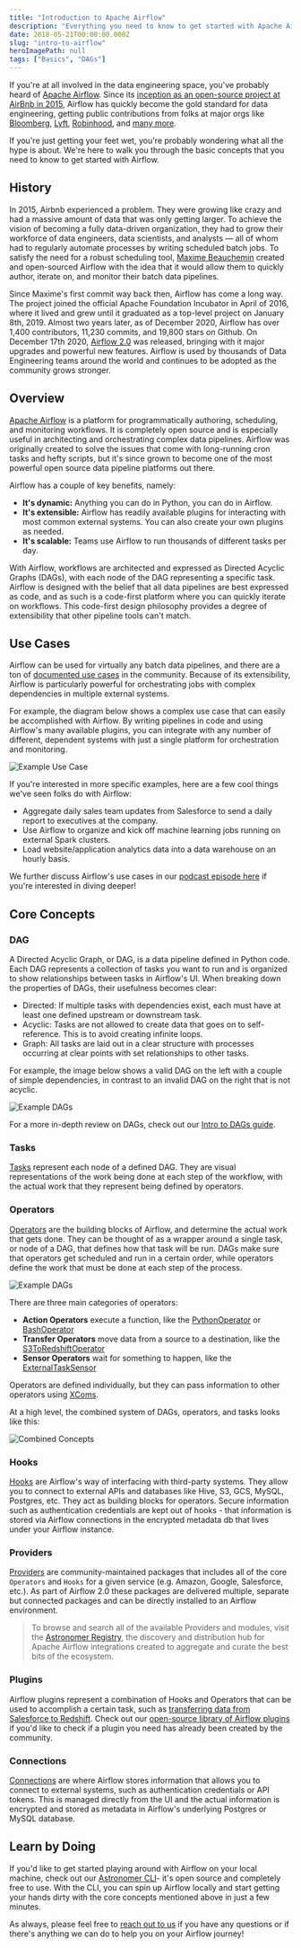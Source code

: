 ```yaml
---
title: "Introduction to Apache Airflow"
description: "Everything you need to know to get started with Apache Airflow."
date: 2018-05-21T00:00:00.000Z
slug: "intro-to-airflow"
heroImagePath: null
tags: ["Basics", "DAGs"]
---
```


If you're at all involved in the data engineering space, you've probably heard of [Apache Airflow](https://github.com/apache/airflow). Since its [inception as an open-source project at AirBnb in 2015](https://medium.com/airbnb-engineering/airflow-a-workflow-management-platform-46318b977fd8), Airflow has quickly become the gold standard for data engineering, getting public contributions from folks at major orgs like [Bloomberg](https://www.techatbloomberg.com/blog/airflow-on-kubernetes/), [Lyft](https://eng.lyft.com/running-apache-airflow-at-lyft-6e53bb8fccff), [Robinhood](https://robinhood.engineering/why-robinhood-uses-airflow-aed13a9a90c8), and [many more](https://github.com/apache/airflow#who-uses-apache-airflow).

If you're just getting your feet wet, you're probably wondering what all the hype is about. We're here to walk you through the basic concepts that you need to know to get started with Airflow.

## History

In 2015, Airbnb experienced a problem. They were growing like crazy and had a massive amount of data that was only getting larger. To achieve the vision of becoming a fully data-driven organization, they had to grow their workforce of data engineers, data scientists, and analysts — all of whom had to regularly automate processes by writing scheduled batch jobs. To satisfy the need for a robust scheduling tool,  [Maxime Beauchemin](https://soundcloud.com/the-airflow-podcast/the-origins-of-airflow) created and open-sourced Airflow with the idea that it would allow them to quickly author, iterate on, and monitor their batch data pipelines.

Since Maxime's first commit way back then, Airflow has come a long way. The project joined the official Apache Foundation Incubator in April of 2016, where it lived and grew until it graduated as a top-level project on January 8th, 2019. Almost two years later, as of December 2020, Airflow has over 1,400 contributors, 11,230 commits, and 19,800 stars on Github. On December 17th 2020, [Airflow 2.0](https://www.astronomer.io/blog/introducing-airflow-2-0) was released, bringing with it major upgrades and powerful new features. Airflow is used by thousands of Data Engineering teams around the world and continues to be adopted as the community grows stronger.

## Overview

[Apache Airflow](https://airflow.apache.org/index.html) is a platform for programmatically authoring, scheduling, and monitoring workflows. It is completely open source and is especially useful in architecting and orchestrating complex data pipelines. Airflow was originally created to solve the issues that come with long-running cron tasks and hefty scripts, but it's since grown to become one of the most powerful open source data pipeline platforms out there.

Airflow has a couple of key benefits, namely:

- **It's dynamic:** Anything you can do in Python, you can do in Airflow.
- **It's extensible:** Airflow has readily available plugins for interacting with most common external systems. You can also create your own plugins as needed.
- **It's scalable:** Teams use Airflow to run thousands of different tasks per day.

With Airflow, workflows are architected and expressed as Directed Acyclic Graphs (DAGs), with each node of the DAG representing a specific task. Airflow is designed with the belief that all data pipelines are best expressed as code, and as such is a code-first platform where you can quickly iterate on workflows. This code-first design philosophy provides a degree of extensibility that other pipeline tools can't match.

## Use Cases

Airflow can be used for virtually any batch data pipelines, and there are a ton of [documented use cases](https://github.com/jghoman/awesome-apache-airflow#best-practices-lessons-learned-and-cool-use-cases) in the community. Because of its extensibility, Airflow is particularly powerful for orchestrating jobs with complex dependencies in multiple external systems.

For example, the diagram below shows a complex use case that can easily be accomplished with Airflow. By writing pipelines in code and using Airflow's many available plugins, you can integrate with any number of different, dependent systems with just a single platform for orchestration and monitoring.

![Example Use Case](https://assets2.astronomer.io/main/guides/intro-to-airflow/example_pipeline.png)

If you're interested in more specific examples, here are a few cool things we've seen folks do with Airflow:

- Aggregate daily sales team updates from Salesforce to send a daily report to executives at the company.
- Use Airflow to organize and kick off machine learning jobs running on external Spark clusters.
- Load website/application analytics data into a data warehouse on an hourly basis.

We further discuss Airflow's use cases in our [podcast episode here](https://soundcloud.com/the-airflow-podcast/use-cases) if you're interested in diving deeper!

## Core Concepts

### DAG

A Directed Acyclic Graph, or DAG, is a data pipeline defined in Python code. Each DAG represents a collection of tasks you want to run and is organized to show relationships between tasks in Airflow's UI. When breaking down the properties of DAGs, their usefulness becomes clear:

- Directed: If multiple tasks with dependencies exist, each must have at least one defined upstream or downstream task.
- Acyclic: Tasks are not allowed to create data that goes on to self-reference. This is to avoid creating infinite loops.
- Graph: All tasks are laid out in a clear structure with processes occurring at clear points with set relationships to other tasks.

For example, the image below shows a valid DAG on the left with a couple of simple dependencies, in contrast to an invalid DAG on the right that is not acyclic.

![Example DAGs](https://assets2.astronomer.io/main/guides/intro-to-airflow/dags.png)

For a more in-depth review on DAGs, check out our [Intro to DAGs guide](https://astronomer.io/guides/dags).

### Tasks

[Tasks](https://airflow.apache.org/docs/apache-airflow/stable/concepts.html?highlight=hook#tasks) represent each node of a defined DAG. They are visual representations of the work being done at each step of the workflow, with the actual work that they represent being defined by operators.

### Operators

[Operators](https://airflow.apache.org/docs/apache-airflow/stable/concepts.html?highlight=hook#operators) are the building blocks of Airflow, and determine the actual work that gets done. They can be thought of as a wrapper around a single task, or node of a DAG, that defines how that task will be run. DAGs make sure that operators get scheduled and run in a certain order, while operators define the work that must be done at each step of the process.


![Example DAGs](https://assets2.astronomer.io/main/guides/intro-to-airflow/operator.png)

There are three main categories of operators:

- **Action Operators** execute a function, like the [PythonOperator](https://registry.astronomer.io/providers/apache-airflow/modules/pythonoperator) or [BashOperator](https://registry.astronomer.io/providers/apache-airflow/modules/bashoperator)
- **Transfer Operators** move data from a source to a destination, like the [S3ToRedshiftOperator](https://registry.astronomer.io/providers/amazon/modules/s3toredshiftoperator)
- **Sensor Operators** wait for something to happen, like the [ExternalTaskSensor](https://registry.astronomer.io/providers/apache-airflow/modules/externaltasksensor)

Operators are defined individually, but they can pass information to other operators using [XComs](https://airflow.apache.org/docs/apache-airflow/stable/concepts.html?highlight=hook#xcoms).

At a high level, the combined system of DAGs, operators, and tasks looks like this:

![Combined Concepts](https://assets2.astronomer.io/main/guides/intro-to-airflow/combined_concepts.png)

### Hooks

[Hooks](https://airflow.apache.org/docs/apache-airflow/stable/concepts.html?highlight=hook#hooks) are Airflow's way of interfacing with third-party systems. They allow you to connect to external APIs and databases like Hive, S3, GCS, MySQL, Postgres, etc. They act as building blocks for operators. Secure information such as authentication credentials are kept out of hooks - that information is stored via Airflow connections in the encrypted metadata db that lives under your Airflow instance.

### Providers

[Providers](https://airflow.apache.org/docs/apache-airflow-providers/index.html) are community-maintained packages that includes all of the core `Operators` and `Hooks` for a given service (e.g. Amazon, Google, Salesforce, etc.).  As part of Airflow 2.0 these packages are delivered multiple, separate but connected packages and can be directly installed to an Airflow environment.

> To browse and search all of the available Providers and modules, visit the [Astronomer Registry](https://registry.astronomer.io), the discovery and distribution hub for Apache Airflow integrations created to aggregate and curate the best bits of the ecosystem.

### Plugins

Airflow plugins represent a combination of Hooks and Operators that can be used to accomplish a certain task, such as [transferring data from Salesforce to Redshift](http://astronomer.io/guides/salesforce-to-redshift). Check out our [open-source library of Airflow plugins](https://github.com/airflow-plugins) if you'd like to check if a plugin you need has already been created by the community.

### Connections

[Connections](https://airflow.apache.org/docs/apache-airflow/stable/concepts.html?highlight=hook#connections) are where Airflow stores information that allows you to connect to external systems, such as authentication credentials or API tokens. This is managed directly from the UI and the actual information is encrypted and stored as metadata in Airflow's underlying Postgres or MySQL database.


## Learn by Doing

If you'd like to get started playing around with Airflow on your local machine, check out our [Astronomer CLI](https://github.com/astronomer/astro-cli)- it's open source and completely free to use. With the CLI, you can spin up Airflow locally and start getting your hands dirty with the core concepts mentioned above in just a few minutes.

As always, please feel free to [reach out to us](https://astronomer.io/contact) if you have any questions or if there's anything we can do to help you on your Airflow journey!
